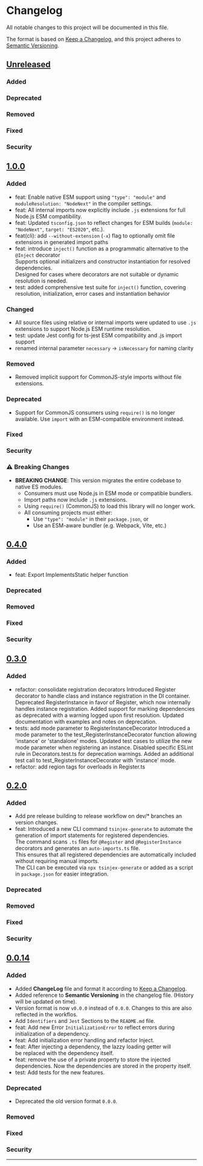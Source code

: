 # Changelog

All notable changes to this project will be documented in this file.

The format is based on [Keep a Changelog](https://keepachangelog.com/en/1.1.0/),
and this project adheres to [Semantic Versioning](https://semver.org/spec/v2.0.0.html).

## [Unreleased]

### Added

### Deprecated

### Removed

### Fixed

### Security

## [1.0.0]

### Added

-   feat: Enable native ESM support using `"type": "module"` and `moduleResolution: "NodeNext"` in the compiler settings.
-   feat: All internal imports now explicitly include `.js` extensions for full Node.js ESM compatibility.
-   feat: Updated `tsconfig.json` to reflect changes for ESM builds (`module: "NodeNext"`, `target: "ES2020"`, etc.).
-   feat(cli): add `--without-extension` (`-x`) flag to optionally omit file extensions in generated import paths
-   feat: introduce `inject()` function as a programmatic alternative to the `@Inject` decorator  
    Supports optional initializers and constructor instantiation for resolved dependencies.  
    Designed for cases where decorators are not suitable or dynamic resolution is needed.
-   test: added comprehensive test suite for `inject()` function, covering resolution, initialization, error cases and instantiation behavior

### Changed

-   All source files using relative or internal imports were updated to use `.js` extensions to support Node.js ESM runtime resolution.
-   test: update Jest config for ts-jest ESM compatibility and .js import support
-   renamed internal parameter `necessary` → `isNecessary` for naming clarity

### Removed

-   Removed implicit support for CommonJS-style imports without file extensions.

### Deprecated

-   Support for CommonJS consumers using `require()` is no longer available. Use `import` with an ESM-compatible environment instead.

### Fixed

### Security

### ⚠️ Breaking Changes

-   **BREAKING CHANGE**: This version migrates the entire codebase to native ES modules.
    -   Consumers must use Node.js in ESM mode or compatible bundlers.
    -   Import paths now include `.js` extensions.
    -   Using `require()` (CommonJS) to load this library will no longer work.
    -   All consuming projects must either:
        -   Use `"type": "module"` in their `package.json`, or
        -   Use an ESM-aware bundler (e.g. Webpack, Vite, etc.)

## [0.4.0]

### Added

-   feat: Export ImplementsStatic helper function

### Deprecated

### Removed

### Fixed

### Security

## [0.3.0]

### Added

-   refactor: consolidate registration decorators
    Introduced Register decorator to handle class and instance registration in the DI container.
    Deprecated RegisterInstance in favor of Register, which now internally handles instance registration.
    Added support for marking dependencies as deprecated with a warning logged upon first resolution.
    Updated documentation with examples and notes on deprecation.
-   tests: add mode parameter to RegisterInstanceDecorator
    Introduced a mode parameter to the test_RegisterInstanceDecorator function allowing 'instance' or 'standalone' modes.
    Updated test cases to utilize the new mode parameter when registering an instance.
    Disabled specific ESLint rule in Decorators.test.ts for deprecation warnings.
    Added an additional test call to test_RegisterInstanceDecorator with 'instance' mode.
-   refactor: add region tags for overloads in Register.ts

## [0.2.0]

### Added

-   Add pre release building to release workflow on dev/\* branches an version changes.
-   feat: Introduced a new CLI command `tsinjex-generate` to automate the generation of import statements for registered dependencies.  
    The command scans `.ts` files for `@Register` and `@RegisterInstance` decorators and generates an `auto-imports.ts` file.  
    This ensures that all registered dependencies are automatically included without requiring manual imports.  
    The CLI can be executed via `npx tsinjex-generate` or added as a script in `package.json` for easier integration.

### Deprecated

### Removed

### Fixed

### Security

## [0.0.14]

### Added

-   Added **ChangeLog** file and format it according to [Keep a Changelog](https://keepachangelog.com/en/1.1.0/).
-   Added reference to **Semantic Versioning** in the changelog file. (History will be updated on time).
-   Version format is now `v0.0.0` instead of `0.0.0`. Changes to this are also reflected in the workflos.
-   Add `Identifiers` and `Jest` Sections to the `README.md` file.
-   feat: Add new Error `InitializationError` to reflect errors during initialization of a dependency.
-   feat: Add initialization error handling and refactor Inject.
-   feat: After injecting a dependency, the lazzy loading getter will be replaced with the dependency itself.
-   feat: remove the use of a private property to store the injected dependencies. Now the dependencies are stored in the property itself.
-   test: Add tests for the new features.

### Deprecated

-   Deprecated the old version format `0.0.0`.

### Removed

### Fixed

### Security

---

[unreleased]: https://github.com/20Max01/TSinjex/compare/v1.0.0...HEAD
[1.0.0]: https://github.com/20Max01/TSinjex/compare/v0.4.0...v1.0.0
[0.4.0]: https://github.com/20Max01/TSinjex/compare/v0.3.0...v0.4.0
[0.3.0]: https://github.com/20Max01/TSinjex/compare/v0.2.0...v0.3.0
[0.2.0]: https://github.com/20Max01/TSinjex/compare/v0.0.14...v0.2.0
[0.0.14]: https://github.com/20Max01/TSinjex/compare/v0.0.13...v0.0.14
